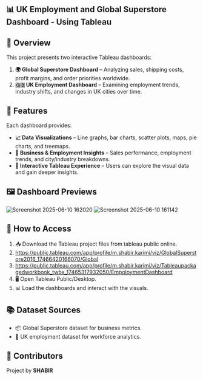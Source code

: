 ## 📊 UK Employment and Global Superstore Dashboard - Using Tableau  

## 📝 Overview  
This project presents two interactive Tableau dashboards:  
1. **🌍 Global Superstore Dashboard** – Analyzing sales, shipping costs, profit margins, and order priorities worldwide.  
2. **🇬🇧 UK Employment Dashboard** – Examining employment trends, industry shifts, and changes in UK cities over time.  

## 🎯 Features  
Each dashboard provides:  
- **📈 Data Visualizations** – Line graphs, bar charts, scatter plots, maps, pie charts, and treemaps.  
- **💼 Business & Employment Insights** – Sales performance, employment trends, and city/industry breakdowns.  
- **🔎 Interactive Tableau Experience** – Users can explore the visual data and gain deeper insights.  

## 🖼️ Dashboard Previews  
![Screenshot 2025-06-10 162020](https://github.com/user-attachments/assets/aa59d4eb-a56a-4b56-a8dd-dab384afc1cf)
![Screenshot 2025-06-10 161142](https://github.com/user-attachments/assets/dd9cb7b1-4490-4b39-9327-929e5a9e3cde)


## 🚀 How to Access  
1. 📥 Download the Tableau project files from tableau public online.
2. https://public.tableau.com/app/profile/m.shabir.karimi/viz/GlobalSuperstore2016_17466420166070/Global
3. https://public.tableau.com/app/profile/m.shabir.karimi/viz/Tableaupackagedworkbook_twbx_17465317932050/EmpoloymentDashboard  
4. 🖥️ Open Tableau Public/Desktop.  
5. 📊 Load the dashboards and interact with the visuals.  



## 📚 Dataset Sources  
- 📦 Global Superstore dataset for business metrics.  
- 🏢 UK employment dataset for workforce analytics.  

## 👥 Contributors  
Project by **SHABIR**  
